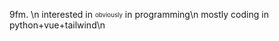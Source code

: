 9fm. \n
interested in <sub><sup>obviously</sup></sub> in programming\n
mostly coding in python+vue+tailwind\n

